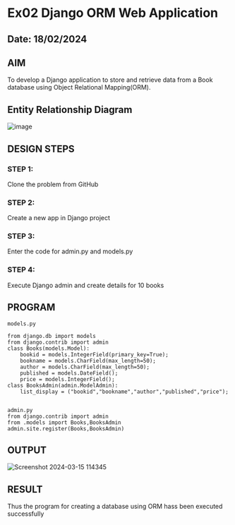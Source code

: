 # Ex02 Django ORM Web Application
## Date: 18/02/2024

## AIM
To develop a Django application to store and retrieve data from a Book database using Object Relational Mapping(ORM).

## Entity Relationship Diagram
![image](https://github.com/Narasimhan05/ORM/assets/132819871/8a8e68d9-6879-46b0-87f1-5faf9f4d335d)

## DESIGN STEPS

### STEP 1:
Clone the problem from GitHub

### STEP 2:
Create a new app in Django project

### STEP 3:
Enter the code for admin.py and models.py

### STEP 4:
Execute Django admin and create details for 10 books

## PROGRAM
```
models.py

from django.db import models
from django.contrib import admin
class Books(models.Model):
    bookid = models.IntegerField(primary_key=True);
    bookname = models.CharField(max_length=50);
    author = models.CharField(max_length=50);
    published = models.DateField();
    price = models.IntegerField();
class BooksAdmin(admin.ModelAdmin):
    list_display = ("bookid","bookname","author","published","price");


admin.py
from django.contrib import admin
from .models import Books,BooksAdmin
admin.site.register(Books,BooksAdmin)

```

## OUTPUT

![Screenshot 2024-03-15 114345](https://github.com/Narasimhan05/ORM/assets/132819871/5881c5cd-f573-4542-b2f7-915447edfb33)

## RESULT
Thus the program for creating a database using ORM hass been executed successfully
